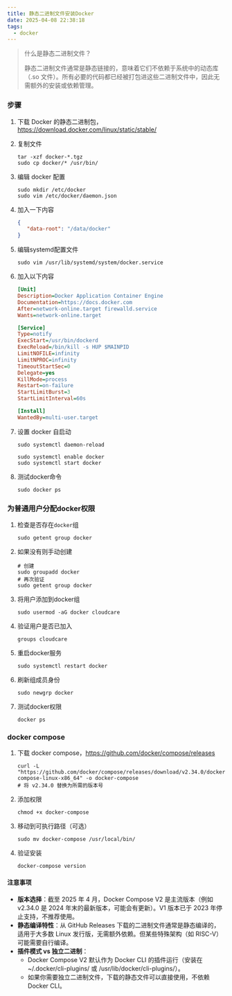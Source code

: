 ```yaml
---
title: 静态二进制文件安装Docker
date: 2025-04-08 22:38:18
tags:
  - docker
---
```


> 什么是静态二进制文件？
>
> 静态二进制文件通常是静态链接的，意味着它们不依赖于系统中的动态库（.so 文件）。所有必要的代码都已经被打包进这些二进制文件中，因此无需额外的安装或依赖管理。

### 步骤

1. 下载 Docker 的静态二进制包，https://download.docker.com/linux/static/stable/

2. 复制文件

   ```shell
   tar -xzf docker-*.tgz
   sudo cp docker/* /usr/bin/
   ```

3. 编辑 docker 配置

   ```shell
   sudo mkdir /etc/docker
   sudo vim /etc/docker/daemon.json
   ```

4. 加入一下内容

   ```json
   {
      "data-root": "/data/docker"
   }
   ```

5. 编辑systemd配置文件

   ```shell
   sudo vim /usr/lib/systemd/system/docker.service
   ```

6. 加入以下内容

   ```ini
   [Unit]
   Description=Docker Application Container Engine
   Documentation=https://docs.docker.com
   After=network-online.target firewalld.service 
   Wants=network-online.target
   
   [Service]
   Type=notify
   ExecStart=/usr/bin/dockerd
   ExecReload=/bin/kill -s HUP $MAINPID
   LimitNOFILE=infinity
   LimitNPROC=infinity
   TimeoutStartSec=0
   Delegate=yes
   KillMode=process
   Restart=on-failure
   StartLimitBurst=3
   StartLimitInterval=60s
   
   [Install]
   WantedBy=multi-user.target
   ```

7. 设置 docker 自启动

   ```shell
   sudo systemctl daemon-reload
   
   sudo systemctl enable docker
   sudo systemctl start docker
   ```
   
8. 测试docker命令

   ```shell
   sudo docker ps
   ```


### 为普通用户分配docker权限

1. 检查是否存在`docker`组

   ```shell
   sudo getent group docker
   ```

2. 如果没有则手动创建

   ```shell
   # 创建
   sudo groupadd docker
   # 再次验证
   sudo getent group docker
   ```

3. 将用户添加到docker组

   ```shell
   sudo usermod -aG docker cloudcare
   ```

4. 验证用户是否已加入

   ```shell
   groups cloudcare
   ```

5. 重启docker服务

   ```shell
   sudo systemctl restart docker
   ```

6. 刷新组成员身份

   ```shell
   sudo newgrp docker
   ```

7. 测试docker权限

   ```shell
   docker ps
   ```

### docker compose

1. 下载 docker compose，https://github.com/docker/compose/releases

   ```shell
   curl -L "https://github.com/docker/compose/releases/download/v2.34.0/docker-compose-linux-x86_64" -o docker-compose
   # 将 v2.34.0 替换为所需的版本号
   ```

2. 添加权限

   ```shell
   chmod +x docker-compose
   ```

3. 移动到可执行路径（可选）

   ```shell
   sudo mv docker-compose /usr/local/bin/
   ```

4. 验证安装

   ```shell
   docker-compose version
   ```

#### 注意事项

* **版本选择**：截至 2025 年 4 月，Docker Compose V2 是主流版本（例如 v2.34.0 是 2024 年末的最新版本，可能会有更新）。V1 版本已于 2023 年停止支持，不推荐使用。
* **静态编译特性**：从 GitHub Releases 下载的二进制文件通常是静态编译的，适用于大多数 Linux 发行版，无需额外依赖。但某些特殊架构（如 RISC-V）可能需要自行编译。
* **插件模式 vs 独立二进制**：
  - Docker Compose V2 默认作为 Docker CLI 的插件运行（安装在 ~/.docker/cli-plugins/ 或 /usr/lib/docker/cli-plugins/）。
  - 如果你需要独立二进制文件，下载的静态文件可以直接使用，不依赖 Docker CLI。